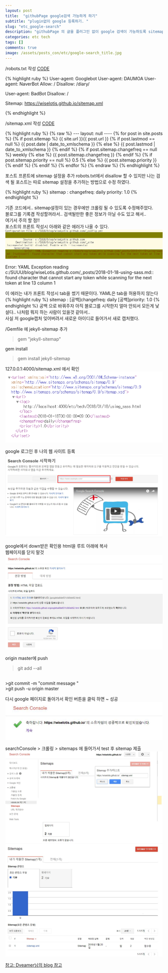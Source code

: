 ```yaml
---
layout: post
title:  "githubPage google검색 가능하게 하기"
subtitle: "plugin없이 google 등록하기. "
slug: "etc_google-search" 
description: "githubPage 의 글을 플러그인 없이 google 검색이 가능하도록 sitemap.xml을 작성하자. "
categories: etc tech
tags: []
comments: true
image: /assets/posts_con/etc/google-search_title.jpg
---
```

/robots.txt 작성 <a class='btn btn-code basic' data-toggle="collapse" href="#rebots">CODE</a> 
<div class="collapse_wrapper">
<div class="collapse" id="rebots">
	<div class="card">
{% highlight ruby %}
User-agent: Googlebot
User-agent: DAUMOA
User-agent: NaverBot
Allow: /
Disallow: /diary/

User-agent: BadBot
Disallow: /

Sitemap: https://wiselotis.github.io/sitemap.xml

{% endhighlight %}
	</div>
</div>
</div>


/sitemap.xml 작성 <a class='btn btn-code basic' data-toggle="collapse" href="#basic">CODE</a> 
<div class="collapse_wrapper">
<div class="collapse" id="basic">
	<div class="card">
{% highlight ruby %}
{% raw %}
---
layout: null
----
<?xml version="1.0" encoding="UTF-8"?>
<urlset xmlns:xsi="http://www.w3.org/2001/XMLSchema-instance" 
xsi:schemaLocation="http://www.sitemaps.org/schemas/sitemap/0.9 
http://www.sitemaps.org/schemas/sitemap/0.9/sitemap.xsd" 
xmlns="http://www.sitemaps.org/schemas/sitemap/0.9">
{% for post in site.posts %}
{% if post.sitemap %}
<url>
<loc>{{ site.url }}{{ post.url }}</loc>
{% if post.lastmod == null %}
  <lastmod>{{ post.date | date_to_xmlschema }}</lastmod>
{% else %}
  <lastmod>{{ post.lastmod | date_to_xmlschema }}</lastmod>
{% endif %}
{% if post.sitemap.changefreq == null %}
  <changefreq>weekly</changefreq>
{% else %} <changefreq>{{ post.sitemap.changefreq }}</changefreq>
{% endif %}
{% if post.sitemap.priority == null %}
    <priority>0.5</priority>
{% else %}
  <priority>{{ post.sitemap.priority }}</priority>
{% endif %}
</url>
{% endif %}
{% endfor %}
</urlset>		
{% endraw %}
{% endhighlight %}
	</div>
</div>
</div>

포스트 프론트에 sitemap 설정을 추가 
robots.txt에서 disallow 할 수 있지만 나는 검색 될 포스트는 따로 sitemap 설정을 추가하는 방법으로 수정 하였다. 

{% highlight ruby %}
sitemap : 
	changefreq: daily
 	priority: 1.0
{% endhighlight %}
<br>

기존 코드에서.. sitemap설정이 있는 경우에만 크롤링 될 수 있도록 수정해주었다. <br>
블로그를 기록겸 작성할꺼라서.. 검색될만한 좋은 정보가 아닐 수도 있고 해서..<br>
여기서 주의 할 점!! <br>
포스트의 프론트 작성시 아래와 같은 에러가 나올 수 있다. 
 <br>
![image](/assets/posts_con/etc/google-search_img6.png)

<div class="error_box"> 
	 Error: YAML Exception reading c:/SUUU/blog/wiseLotis.github.com/_posts/2018-01-18-using-sass.md:: found character that cannot start any token while scanning for the next token at line 13 column 1
</div>

이 에러는 내가 프론트 작성시 tab을 썼기 때문이다. YAML은 tab을 허용하지 않는다 
{% highlight ruby %}
sitemap : 
[공백]changefreq: daily
[공백]priority: 1.0
{% endhighlight %}
공백 으로 바꿔주자 
아직 블로그를 시작한지 얼마 안되서 모든게 낯설다..
나처럼 뭐지 하는 사람이 있을것 같아서..  
사실 저 google캡처 잊어버려서 새로운 아이디로 들어가서 새로 캡처했다.

/Gemfile 에 jekyll-sitemap 추가 
> gem "jekyll-sitemap"

gem install 
> gem install jekyll-sitemap

127.0.0.1:4000/sitemap.xml 에서 확인 <br>
![](/assets/posts_con/etc/google-search_img7.png)

google 로그인 후 나의 웹 사이트 등록 <br>
![](/assets/posts_con/etc/google-search_img1.jpg)

google에서 down받은 확인용 html을 루트 아래에 복사 <br>
웹페이지를 닫지 말것 <br>
![](/assets/posts_con/etc/google-search_img2.jpg)

origin master에 push 

>git add --all 
<br>
>git commit -m "commit message " <br>
>git push -u origin master  <br>

다시 google 페이지로 돌아가서 확인 버튼을 클릭 하면 ~ 
성공<br>
![](/assets/posts_con/etc/google-search_img3.jpg)

searchConsole > 크롤링 > sitemaps 에 들어가서 
test 후 sitemap 제출 <br>
![](/assets/posts_con/etc/google-search_img4.jpg)
<br>
![](/assets/posts_con/etc/google-search_img5.jpg)


[참고: Dveamer님의 blog 참고](http://dveamer.github.io/homepage/SubmitSitemap)
